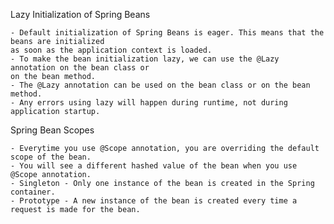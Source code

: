 
Lazy Initialization of Spring Beans

    - Default initialization of Spring Beans is eager. This means that the beans are initialized 
    as soon as the application context is loaded.
    - To make the bean initialization lazy, we can use the @Lazy annotation on the bean class or 
    on the bean method.
    - The @Lazy annotation can be used on the bean class or on the bean method.
    - Any errors using lazy will happen during runtime, not during application startup.

Spring Bean Scopes
    
    - Everytime you use @Scope annotation, you are overriding the default scope of the bean.
    - You will see a different hashed value of the bean when you use @Scope annotation.
    - Singleton - Only one instance of the bean is created in the Spring container.
    - Prototype - A new instance of the bean is created every time a request is made for the bean.

